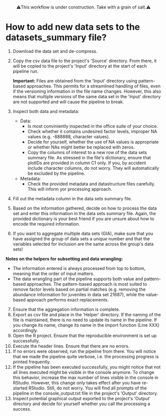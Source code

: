 <p align="center">
⚠️This workflow is under construction. Take with a grain of salt.⚠️
</p>

# How to add new data sets to the datasets_summary file?
1. Download the data set and de-compress.
2. Copy the csv data file to the project's 'Source' directory. From there, it will be copied to the project's 'Input' directory at the start of each pipeline run.

   **Important:** Files are obtained from the 'Input' directory using pattern-based approaches. This permits for a streamlined handling of files, even if the versioning information in the file name changes. However, this also means that multiple versions of the same data set in the 'Input' directory are not supported and will cause the pipeline to break. 
4. Inspect both data and metadata:
   - Data:
     -  Is most conviniently inspected in the office suite of your choice.
     -  Check whether it contains undesired factor levels, improper NA values (e.g. -888888, character values).
     -  Decide for yourself, whether the use of NA values is appropriate or whether NAs might better be replaced with zeros.
     -  Copy the columns of interest to a new row of the data sets summary file. As stressed in the file's dictionary, ensure that plotIDs are provided in column C1 only. If you, by accident include character columns, do not worry. They will automatically be excluded by the pipeline.
    - Metadata:
      - Check the provided metadata and datastructure files carefully. This will inform yor processing approach.
5. Fill out the metadata column in the data sets summary file.
6. Based on the information gathered, decide on how to process the data set and enter this information in the data sets summary file. Again, the provided dictionary is your best friend if you are unsure about how to encode the required information.
7. If you want to aggregate multiple data sets (GIA), make sure that you have assigned the group of data sets a *unique* number and that the variables selected for inclusion are the same across the group's data sets!

**Notes on the helpers for subsetting and data wrangling:**
- The information entered is always processed from top to bottom, meaning that the order of input matters.
- The data wrangling part of the pipeline supports both value and pattern-based approaches. The pattern-based approach is most suited to remove factor levels based on partial matches (e.g. removing the abundance information for juveniles in data set 21687), while the value-based approach performs exact replacements.

7. Ensure that the aggregation information is complete.
8. Export as csv file and place in the 'Helper' directory. If the naming of the file is maintained, there is no need to update its name in the pipeline. If you change its name, change its name in the import function (Line XXX) accordingly.
9. Open the R project. Ensure that the reproducible environment is set up successfully.
10. Execute the header lines. Ensure that there are no errors.
11. If no errors were observed, run the pipeline from there. You will notice that we made the pipeline quite verbose, i.e. the processing progress is printed frequently.
12. If the pipeline has been executed successfully, you might notice that not all lines executed might be visible in the console anymore. To change this behavior, increase the max number of lines visible in the console in RStudio. However, this change only takes effect after you have re-started RStudio. Still, do not worry. You will find all prompts of the pipeline in the console_output.txt file in the project's 'Output' directory.
13. Inspect potential graphical output exported to the project's 'Output' directory and decide for yourself whether you call the processing a success.

